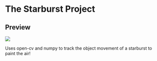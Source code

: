 # The Starburst Project

## Preview
![](https://github.com/Hardik-S/the-starburst-project/blob/master/Media/Drawing%20The%20Star.gif)

Uses open-cv and numpy to track the object movement of a starburst to paint the air!
